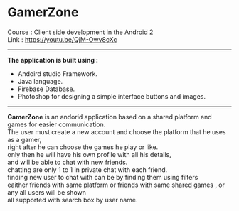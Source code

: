 # GamerZone
Course : Client side development in the Android 2 </br>
Link : https://youtu.be/QjM-Owv8cXc
***
**The application is built using :** <br />
* Andoird studio Framework.<br />
* Java language.<br />
* Firebase Database.<br />
* Photoshop for designing a simple interface buttons and images.<br />
***
**GamerZone** is an andorid application based on a shared platform and games for easier communication.<br />
The user must create a new account and choose the platform that he uses as a gamer,<br />
right after he can choose the games he play or like.<br />
only then he will have his own profile with all his details,<br />
and will be able to chat with new friends.<br />
chatting are only 1 to 1 in private chat with each friend.<br />
finding new user to chat with can be by finding them using filters<br />
eaither friends with same platform or friends with same shared games , or any all users will be shown<br />
all supported with search box by user name.<br />



